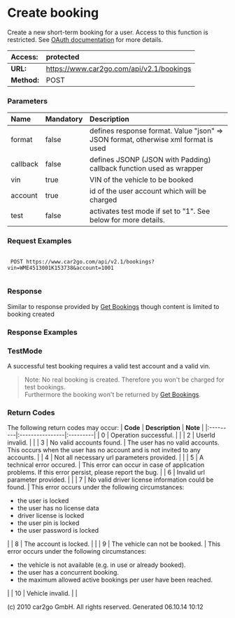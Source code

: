 # Create booking #
Create a new short-term booking for a user. Access to this function is restricted. See <a href='../oauth.html'>OAuth documentation</a> for more details.

| **Access:** |protected |
|:------------|:---------|
| **URL:**    |https://www.car2go.com/api/v2.1/bookings |
| **Method:** |POST      |



### Parameters ###
| **Name** | **Mandatory** | **Description** |
|:---------|:--------------|:----------------|
| format   | false         | defines response format. Value "json" => JSON format, otherwise xml format is used |
| callback | false         | defines JSONP (JSON with Padding) callback function used as wrapper |
| vin      | true          | VIN of the vehicle to be booked |
| account  | true          | id of the user account which will be charged |
| test     | false         | activates test mode if set to "1". See below for more details. |




### Request Examples ###
```

 POST https://www.car2go.com/api/v2.1/bookings?vin=WME4513001K153738&account=1001
 
```





### Response ###
Similar to response provided by <a href='getbookings.html'>Get Bookings</a> though content is limited to booking created



### Response Examples ###




### TestMode ###
A successful test booking requires a valid test account and a valid vin. <br />
> Note: No real booking is created. Therefore you won't be charged for test bookings. <br />
> Furthermore the booking won't be returned by <a href='getbookings.html'>Get Bookings</a>.



### Return Codes ###
The following return codes may occur:
| **Code** | **Description** | **Note** |
|:---------|:----------------|:---------|
| 0        | Operation successful. |          |
| 2        | UserId invalid. |          |
| 3        | No valid accounts found. |  The user has no valid accounts. This occurs when the user has no account and is not invited to any accounts. |
| 4        | Not all necessary url parameters provided. |          |
| 5        | A technical error occured. |  This error can occur in case of application problems. If this error persist, please report the bug. |
| 6        | Invalid url parameter provided. |          |
| 7        | No valid driver license information could be found. |  This error occurs under the following circumstances: <ul> <li>the user is locked</li> <li>the user has no license data</li> <li>driver license is locked</li> <li>the user pin is locked</li> <li>the user password is locked</li> </ul> |
| 8        | The account is locked. |          |
| 9        | The vehicle can not be booked. |  This error occurs under the following circumstances: <ul> <li>the vehicle is not available (e.g. in use or already booked).</li> <li>the user has a concurrent booking.</li> <li>the maximum allowed active bookings per user have been reached.</li> </ul> |
| 10       | Vehicle invalid. |          |






(c) 2010 car2go GmbH. All rights reserved. Generated 06.10.14 10:12